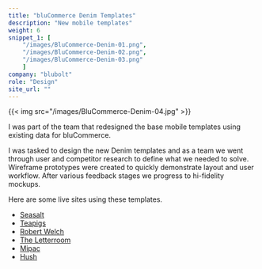```yaml
---
title: "bluCommerce Denim Templates"
description: "New mobile templates"
weight: 6
snippet_1: [
    "/images/BluCommerce-Denim-01.png",
    "/images/BluCommerce-Denim-02.png",
    "/images/BluCommerce-Denim-03.png"
    ]
company: "blubolt"
role: "Design"
site_url: ""
---
```


{{< img src="/images/BluCommerce-Denim-04.jpg" >}}

I was part of the team that redesigned the base mobile templates using existing data for bluCommerce.

I was tasked to design the new Denim templates and as a team we went through user and competitor research to define what we needed to solve. Wireframe prototypes were created to quickly demonstrate layout and user workflow. After various feedback stages we progress to hi-fidelity mockups.

Here are some live sites using these templates.

<ul class="gamma list-unstyled mb-0">
    <li><a href="https://www.seasaltcornwall.co.uk/m">Seasalt</a></li>
    <li><a href="https://www.teapigs.co.uk/m">Teapigs</a></li>
    <li><a href="https://www.seasaltcornwall.co.uk/m">Robert Welch</a></li>
    <li><a href="https://www.theletteroom.com/m">The Letterroom</a></li>
    <li><a href="https://www.mi-pac.com/m">Mipac</a></li>
    <li><a href="https://www.hush-uk.com/m">Hush</a></li>
</ul>